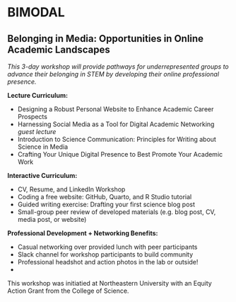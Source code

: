 # BIMODAL
## Belonging in Media: Opportunities in Online Academic Landscapes


*This 3-day workshop will provide pathways for underrepresented groups to advance their belonging in STEM by developing their online professional presence.*

**Lecture Curriculum:** 
- Designing a Robust Personal Website to Enhance Academic Career Prospects
- Harnessing Social Media as a Tool for Digital Academic Networking *guest lecture*
- Introduction to Science Communication: Principles for Writing about Science in Media
- Crafting Your Unique Digital Presence to Best Promote Your Academic Work

**Interactive Curriculum:**
- CV, Resume, and LinkedIn Workshop
- Coding a free website: GitHub, Quarto, and R Studio tutorial
- Guided writing exercise: Drafting your first science blog post
- Small-group peer review of developed materials (e.g. blog post, CV, media post, or website)

**Professional Development + Networking Benefits:** 
- Casual networking over provided lunch with peer participants
- Slack channel for workshop participants to build community
- Professional headshot and action photos in the lab or outside!
- 



This workshop was initiatied at Northeastern University with an Equity Action Grant from the College of Science. 
